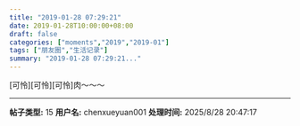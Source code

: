 ```yaml
---
title: "2019-01-28 07:29:21"
date: 2019-01-28T10:00:00+08:00
draft: false
categories: ["moments","2019","2019-01"]
tags: ["朋友圈","生活记录"]
summary: "2019-01-28 07:29:21..."
---
```


[可怜][可怜][可怜]肉～～～

---

**帖子类型:** 15
**用户名:** chenxueyuan001
**处理时间:** 2025/8/28 20:47:17